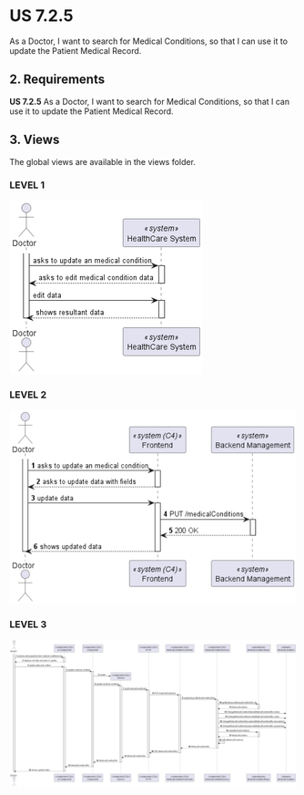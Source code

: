 # US 7.2.5

As a Doctor, I want to search for Medical Conditions, so that I can use it to update the Patient Medical Record.

## 2. Requirements


**US 7.2.5** As a Doctor, I want to search for Medical Conditions, so that I can use it to update the Patient Medical Record.

## 3. Views

The global views are available in the views folder. 

### LEVEL 1

![level1_view](views/level1/process-view.png)

### LEVEL 2

![level2_view](views/level2/process-view.png)

### LEVEL 3

![level3_view](views/level3/process-view.png)